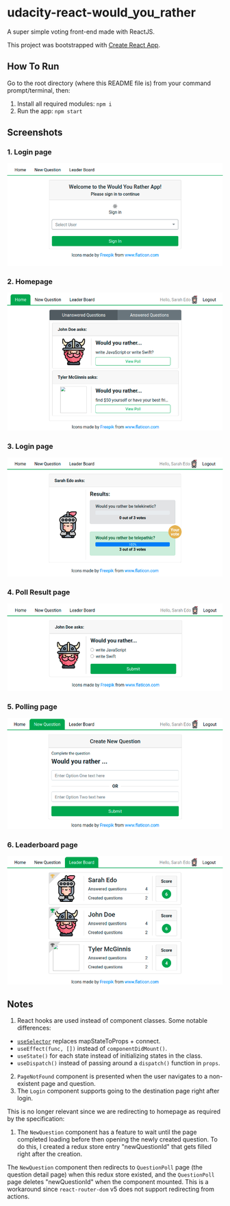 # udacity-react-would_you_rather

A super simple voting front-end made with ReactJS.

This project was bootstrapped with [Create React App](https://github.com/facebook/create-react-app).

## How To Run

Go to the root directory (where this README file is) from your command prompt/terminal, then:

1. Install all required modules: `npm i`
2. Run the app: `npm start`

## Screenshots

### 1. Login page
![s1](images/s1.png)

### 2. Homepage
![s2](images/s2.png)

### 3. Login page
![s3](images/s3.png)

### 4. Poll Result page
![s4](images/s4.png)

### 5. Polling page
![s5](images/s5.png)

### 6. Leaderboard page
![s6](images/s6.png)

## Notes

1. React hooks are used instead of component classes. Some notable differences:
  - [`useSelector`](https://react-redux.js.org/api/hooks#useselector-examples) replaces mapStateToProps + connect.
  - `useEffect(func, [])` instead of `componentDidMount()`.
  - `useState()` for each state instead of initializing states in the class.
  - `useDispatch()` instead of passing around a `dispatch()` function in `props`.
2. `PageNotFound` component is presented when the user navigates to a non-existent page and question.
3. The `Login` component supports going to the destination page right after login.


This is no longer relevant since we are redirecting to homepage as required by the specification:
1. The `NewQuestion` component has a feature to wait until the page completed loading before then opening the newly created question. To do this, I created a redux store entry "newQuestionId" that gets filled right after the creation.

  The `NewQuestion` component then redirects to `QuestionPoll` page (the question detail page) when this redux store existed, and the `QuestionPoll` page deletes "newQuestionId" when the component mounted. This is a workaround since `react-router-dom` v5 does not support redirecting from actions.